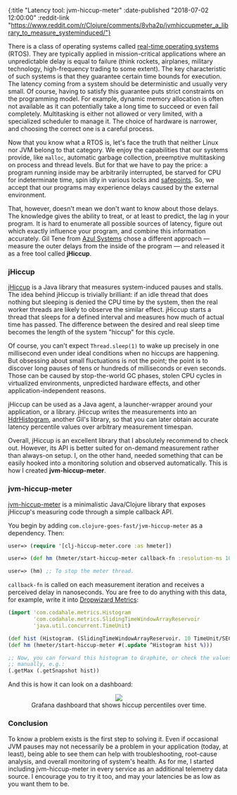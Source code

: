 {:title "Latency tool: jvm-hiccup-meter"
 :date-published "2018-07-02 12:00:00"
 :reddit-link "https://www.reddit.com/r/Clojure/comments/8vha2p/jvmhiccupmeter_a_library_to_measure_systeminduced/"}

There is a class of operating systems called [real-time operating
systems](https://en.wikipedia.org/wiki/Real-time_operating_system) (RTOS). They
are typically applied in mission-critical applications where an unpredictable
delay is equal to failure (think rockets, airplanes, military technology,
high-frequency trading to some extent). The key characteristic of such systems
is that they guarantee certain time bounds for execution. The latency coming
from a system should be deterministic and usually very small. Of course, having
to satisfy this guarantee puts strict constraints on the programming model. For
example, dynamic memory allocation is often not available as it can potentially
take a long time to succeed or even fail completely. Multitasking is either not
allowed or very limited, with a specialized scheduler to manage it. The choice
of hardware is narrower, and choosing the correct one is a careful process.

Now that you know what a RTOS is, let's face the truth that neither Linux nor
JVM belong to that category. We enjoy the capabilities that our systems
provide, like `malloc`, automatic garbage collection, preemptive multitasking on
process and thread levels. But for that we have to pay the price: a program
running inside may be arbitrarily interrupted, be starved for CPU for
indeterminate time, spin idly in various locks and
[safepoints](http://blog.ragozin.info/2012/10/safepoints-in-hotspot-jvm.html).
So, we accept that our programs may experience delays caused by the external
environment.

That, however, doesn't mean we don't want to know about those delays. The
knowledge gives the ability to treat, or at least to predict, the lag in your
program. It is hard to enumerate all possible sources of latency, figure out
which exactly influence your program, and combine this information accurately.
Gil Tene from [Azul Systems](https://www.azul.com/) chose a different approach —
measure the outer delays from the inside of the program — and released it as a
free tool called **jHiccup**.

### jHiccup

[jHiccup](https://www.azul.com/jhiccup/) is a Java library that measures
system-induced pauses and stalls. The idea behind jHiccup is trivially
brilliant: if an idle thread that does nothing but sleeping is denied the CPU
time by the system, then the real worker threads are likely to observe the
similar effect. jHiccup starts a thread that sleeps for a defined interval and
measures how much of actual time has passed. The difference between the desired
and real sleep time becomes the length of the system "hiccup" for this cycle.

Of course, you can't expect `Thread.sleep(1)` to wake up precisely in one
millisecond even under ideal conditions when no hiccups are happening. But
obsessing about small fluctuations is not the point; the point is to discover
long pauses of tens or hundreds of milliseconds or even seconds. Those can be
caused by stop-the-world GC phases, stolen CPU cycles in virtualized
environments, unpredicted hardware effects, and other application-independent
reasons.

jHiccup can be used as a Java agent, a launcher-wrapper around your application,
or a library. jHiccup writes the measurements into an
[HdrHistogram](https://github.com/HdrHistogram/HdrHistogram), another Gil's
library, so that you can later obtain accurate latency percentile values over
arbitrary measurement timespan.

Overall, jHiccup is an excellent library that I absolutely recommend to check
out. However, its API is better suited for on-demand measurement rather than
always-on setup. I, on the other hand, needed something that can be easily
hooked into a monitoring solution and observed automatically. This is how I
created **jvm-hiccup-meter**.

### jvm-hiccup-meter

[jvm-hiccup-meter](https://github.com/clojure-goes-fast/jvm-hiccup-meter/blob/master/src/jvm_hiccup_meter/core.clj)
is a minimalistic Java/Clojure library that exposes jHiccup's measuring code
through a simple callback API.

You begin by adding `com.clojure-goes-fast/jvm-hiccup-meter` as a dependency.
Then:

```clj
user=> (require '[clj-hiccup-meter.core :as hmeter])

user=> (def hm (hmeter/start-hiccup-meter callback-fn :resolution-ms 10))

user=> (hm) ;; To stop the meter thread.
```

`callback-fn` is called on each measurement iteration and receives a perceived
delay in nanoseconds. You are free to do anything with this data, for example,
write it into [Dropwizard Metrics](https://metrics.dropwizard.io/4.0.0/):

```clj
(import 'com.codahale.metrics.Histogram
        'com.codahale.metrics.SlidingTimeWindowArrayReservoir
        'java.util.concurrent.TimeUnit)

(def hist (Histogram. (SlidingTimeWindowArrayReservoir. 10 TimeUnit/SECONDS)))
(def hm (hmeter/start-hiccup-meter #(.update ^Histogram hist %)))

;; Now, you can forward this histogram to Graphite, or check the values
;; manually, e.g.:
(.getMax (.getSnapshot hist))
```

And this is how it can look on a dashboard:

<center>
<figure class="figure">
<img class="img-responsive" src="/img/posts/jvm-hiccup-meter-dashboard.png">
<figcaption class="figure-caption text-center">
    Grafana dashboard that shows hiccup percentiles over time.
</figcaption>
</figure>
</center>

### Conclusion

To know a problem exists is the first step to solving it. Even if occasional JVM
pauses may not necessarily be a problem in your application (today, at least),
being able to see them can help with troubleshooting, root-cause analysis, and
overall monitoring of system's health. As for me, I started including
jvm-hiccup-meter in every service as an additional telemetry data source. I
encourage you to try it too, and may your latencies be as low as you want them
to be.
